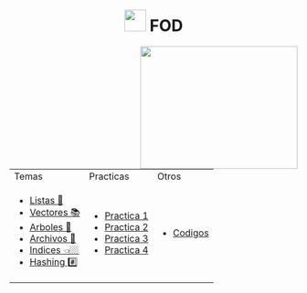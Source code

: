 <h1 align="center"><img src="https://media.giphy.com/media/sXD7snjkFWKaWzNt9D/giphy.gif" height="38" /> FOD </a>
</h1>
<img src="https://media.giphy.com/media/6kzosxOjoPMNJYmSMF/giphy.gif" align="right" width="275 " height="215">
<table>
<tr>
<td> Temas </td> <td> Practicas </td><td> Otros </td>
</tr>
<tr>
<td>
 
- [Listas 🧾](/Documentos/Listas.md)
- [Vectores 📚](/Documentos/Vectores.md)
- [Arboles 🌳](/Documentos/Arboles.md)
- [Archivos 📁](/Documentos/Archivos.md)
- [Indices 👈🏼](/Documentos/Indices.md)
- [Hashing #️⃣](/Documentos/Hashing.md)

</td>
<td>
 

- [Practica 1](/Documentos/Practica1Nueva.md)
- [Practica 2](/Documentos/Practica2.md)
- [Practica 3](/Documentos/Practica3.md)
- [Practica 4](/Documentos/Practica4.md)
 
</td>


 <td>
 

- [Codigos](/Documentos/Codigos.md)

</td>
</tr>
 
</table>


</div>
